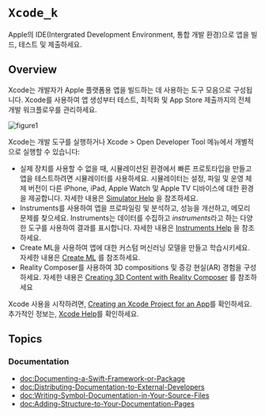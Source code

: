 # ``Xcode_k``

Apple의 IDE(Intergrated Development Environment, 통합 개발 환경)으로 앱을 빌드, 테스트 및 제출하세요.

## Overview

Xcode는 개발자가 Apple 플랫폼용 앱을 빌드하는 데 사용하는 도구 모음으로 구성됩니다. Xcode를 사용하여 앱 생성부터 테스트, 최적화 및 App Store 제출까지의 전체 개발 워크플로우를 관리하세요.

![figure1](Xcode_k-figure1.png)

Xcode는 개발 도구를 실행하거나 Xcode > Open Developer Tool 메뉴에서 개별적으로 실행할 수 있습니다:

- 실제 장치를 사용할 수 없을 때, 시뮬레이션된 환경에서 빠른 프로토타입을 만들고 앱을 테스트하려면 시뮬레이터를 사용하세요. 시뮬레이터는 설정, 파일 및 운영 체제 버전이 다른 iPhone, iPad, Apple Watch 및 Apple TV 디바이스에 대한 환경을 제공합니다. 자세한 내용은 [Simulator Help](https://help.apple.com/simulator/mac/current) 을 참조하세요.
- Instruments를 사용하여 앱을 프로파일링 및 분석하고, 성능을 개선하고, 메모리 문제를 찾으세요. Instruments는 데이터를 수집하고 *instruments*라고 하는 다양한 도구를 사용하여 결과를 표시합니다. 자세한 내용은 [Instruments Help](https://help.apple.com/instruments/mac/current) 을 참조하세요.
- Create ML을 사용하여 앱에 대한 커스텀 머신러닝 모델을 만들고 학습시키세요. 자세한 내용은 [Create ML](https://developer.apple.com/documentation/createml) 를 참조하세요.
- Reality Composer를 사용하여 3D compositions 및 증강 현실(AR) 경험을 구성하세요. 자세한 내용은 [Creating 3D Content with Reality Composer](https://developer.apple.com/documentation/realitykit/creating_3d_content_with_reality_composer) 를 참조하세요

Xcode 사용을 시작하려면, [Creating an Xcode Project for an App](https://developer.apple.com/documentation/xcode/creating-an-xcode-project-for-an-app)를 확인하세요. 추가적인 정보는, [Xcode Help](https://help.apple.com/xcode/mac/current/)를 확인하세요.

## Topics

### Documentation

- <doc:Documenting-a-Swift-Framework-or-Package>
- <doc:Distributing-Documentation-to-External-Developers>
- <doc:Writing-Symbol-Documentation-in-Your-Source-Files>
- <doc:Adding-Structure-to-Your-Documentation-Pages>
